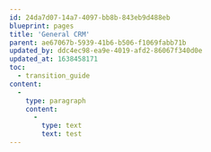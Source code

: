 ```yaml
---
id: 24da7d07-14a7-4097-bb8b-843eb9d488eb
blueprint: pages
title: 'General CRM'
parent: ae67067b-5939-41b6-b506-f1069fabb71b
updated_by: ddc4ec98-ea9e-4019-afd2-86067f340d0e
updated_at: 1638458171
toc:
  - transition_guide
content:
  -
    type: paragraph
    content:
      -
        type: text
        text: test
---
```

